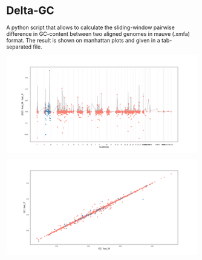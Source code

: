 # Delta-GC

A python script that allows to calculate the sliding-window pairwise difference in GC-content between two aligned genomes in mauve (.xmfa) format. The result is shown on manhattan plots and given in a tab-separated file.

![alt text](https://github.com/Mass23/Delta-GC/blob/master/Delta_GC.png)

![alt text](https://github.com/Mass23/Delta-GC/blob/master/GC1:GC2.png)

